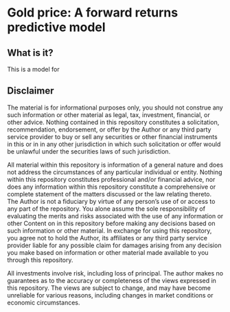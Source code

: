 # Gold price: A forward returns predictive model

## What is it?

This is a model for 

## Disclaimer 

The material is for informational purposes only, you should not construe any such information or other material as legal, tax, investment, financial, or other advice. Nothing contained in this repository constitutes a solicitation, recommendation, endorsement, or offer by the Author or any third party service provider to buy or sell any securities or other financial instruments in this or in in any other jurisdiction in which such solicitation or offer would be unlawful under the securities laws of such jurisdiction.

All material within this repository is information of a general nature and does not address the circumstances of any particular individual or entity. Nothing within this repository constitutes professional and/or financial advice, nor does any information within this repository constitute a comprehensive or complete statement of the matters discussed or the law relating thereto. The Author is not a fiduciary by virtue of any person’s use of or access to any part of the repository. You alone assume the sole responsibility of evaluating the merits and risks associated with the use of any information or other Content on in this repository before making any decisions based on such information or other material. In exchange for using this repository, you agree not to hold the Author, its affiliates or any third party service provider liable for any possible claim for damages arising from any decision you make based on information or other material made available to you through this repository. 

All investments involve risk, including loss of principal. The author makes no guarantees as to the accuracy or completeness of the views expressed in this repository. The views are subject to change, and may have become unreliable for various reasons, including changes in market conditions or economic circumstances.
